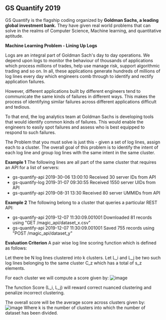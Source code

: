 ## GS Quantify 2019

GS Quantify is the flagship coding organized by **Goldman Sachs, a leading global investment bank.** They have 
given real world problems that can solve in the realms of Computer Science, Machine learning, and quantitative aptitude.

**Machine Learning Problem - Lining Up Logs**

Logs are an integral part of Goldman Sach's day to day operations. We depend upon logs to monitor the behaviour of thousands of
applications which process millions of trades, help use manage risk, support algorithmic trading and so on. In all, these applications generate
hundreds of millions of log lines every day which engineers comb through to identify and rectify application failures.

However, different applications built by different engineers tend to communicate the same kinds of failures in different ways. This makes the process
of identifying similar failures across different applications difficult and tedious.

To that end, the log analytics team at Goldman Sachs is developing tools that would identify common kinds of failures. This would enable the
engineers to easily spot failures and assess who is best equipped to respond to such failures.

The Problem that you must solve is just this - given a set of log lines, assign each to a cluster. The overall goal of this problem
is to identify the intent of each log line and group log lines with the same intent in the same cluster.

**Example 1**
The following lines are all part of the same cluster that requires an API for a list of servers:

* gs-quantify-api 2019-30-06 13:00:10 Received 30 server IDs from API
* gs-quantify-log 2019-31-07 09:30:55 Received 1550 server UIDs from API
* gs-quantify-api 2019-08-31 13:30 Received 80 server UMMIDs from API

**Example 2**
The following belong to a cluster that queries a particular REST API:

* gs-quantify-api 2019-12-07 11:30:09.001001 Downloaded 81 records using "GET /magic_api/dataset_x.csv"
* gs-quantify-api 2019-12-07 11:30:09.001001 Saved 755 records using "POST /magic_api/dataset_y"


**Evaluation Criterion**
A pair wise log line scoring function which is defined as follows:

Let there be N log lines clustered into k clusters. Let L_i and L_j be two such log lines belonging to the same cluster
C_z which has a total of s_z elements. 

For each cluster we will compute a score given by:
![image](https://hrcdn.net/s3_pub/hr-assets/0/1570184392-55e63246ff-ClusterScore.PNG)

The function Score (L_i, L_j) will reward correct nuanced clustering and penalize incorrect clustering.

The overall score will be the average score across clusters given by:
![image](https://hrcdn.net/s3_pub/hr-assets/0/1570184758-d4148f7939-TotalScore.PNG)
Where k is the number of clusters into which the number of dataset has been divided.
